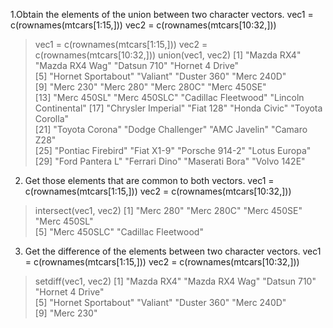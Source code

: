 1.Obtain the elements of the union between two character vectors. vec1 = c(rownames(mtcars[1:15,])) vec2 = c(rownames(mtcars[10:32,]))

> vec1 = c(rownames(mtcars[1:15,]))
> vec2 = c(rownames(mtcars[10:32,]))
> union(vec1, vec2)
 [1] "Mazda RX4"           "Mazda RX4 Wag"       "Datsun 710"          "Hornet 4 Drive"     
 [5] "Hornet Sportabout"   "Valiant"             "Duster 360"          "Merc 240D"          
 [9] "Merc 230"            "Merc 280"            "Merc 280C"           "Merc 450SE"         
[13] "Merc 450SL"          "Merc 450SLC"         "Cadillac Fleetwood"  "Lincoln Continental"
[17] "Chrysler Imperial"   "Fiat 128"            "Honda Civic"         "Toyota Corolla"     
[21] "Toyota Corona"       "Dodge Challenger"    "AMC Javelin"         "Camaro Z28"         
[25] "Pontiac Firebird"    "Fiat X1-9"           "Porsche 914-2"       "Lotus Europa"       
[29] "Ford Pantera L"      "Ferrari Dino"        "Maserati Bora"       "Volvo 142E"

2. Get those elements that are common to both vectors. vec1 = c(rownames(mtcars[1:15,])) vec2 = c(rownames(mtcars[10:32,]))

> intersect(vec1, vec2)
[1] "Merc 280"           "Merc 280C"          "Merc 450SE"         "Merc 450SL"        
[5] "Merc 450SLC"        "Cadillac Fleetwood"


3. Get the difference of the elements between two character vectors. vec1 = c(rownames(mtcars[1:15,])) vec2 = c(rownames(mtcars[10:32,]))

> setdiff(vec1, vec2)
[1] "Mazda RX4"         "Mazda RX4 Wag"     "Datsun 710"        "Hornet 4 Drive"   
[5] "Hornet Sportabout" "Valiant"           "Duster 360"        "Merc 240D"        
[9] "Merc 230"
